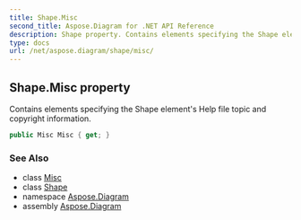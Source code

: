 ```yaml
---
title: Shape.Misc
second_title: Aspose.Diagram for .NET API Reference
description: Shape property. Contains elements specifying the Shape elements Help file topic and copyright information
type: docs
url: /net/aspose.diagram/shape/misc/
---
```

## Shape.Misc property

Contains elements specifying the Shape element's Help file topic and copyright information.

```csharp
public Misc Misc { get; }
```

### See Also

* class [Misc](../../misc/)
* class [Shape](../)
* namespace [Aspose.Diagram](../../shape/)
* assembly [Aspose.Diagram](../../../)


